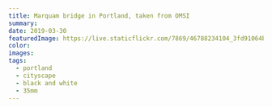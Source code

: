 ```yaml
---
title: Marquam bridge in Portland, taken from OMSI
summary:
date: 2019-03-30
featuredImage: https://live.staticflickr.com/7869/46788234104_3fd91064b7_b.jpg
color:
images:
tags:
  - portland
  - cityscape
  - black and white
  - 35mm
---
```

